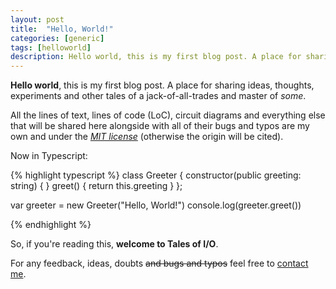 ```yaml
---
layout: post
title:  "Hello, World!"
categories: [generic]
tags: [helloworld]
description: Hello world, this is my first blog post. A place for sharing ideas, thoughts, experiments and other tales of a jack-of-all-trades and master of *some*.
---
```


**Hello world**, this is my first blog post. A place for sharing ideas, thoughts, experiments and other tales of a jack-of-all-trades and master of *some*.
<!--more-->

All the lines of text, lines of code (LoC), circuit diagrams and everything else that will be shared here alongside with all of their bugs and typos are my own and under the [*MIT license*](https://opensource.org/licenses/MIT) (otherwise the origin will be cited).

Now in Typescript:

{% highlight typescript %}
class Greeter {
    constructor(public greeting: string) { }
    greet() {
        return this.greeting
    }
};

var greeter = new Greeter("Hello, World!")
console.log(greeter.greet())

{% endhighlight %}

So, if you're reading this, **welcome to Tales of I/O**. 

For any feedback, ideas, doubts ~~and bugs and typos~~ feel free to [contact me](/contact).